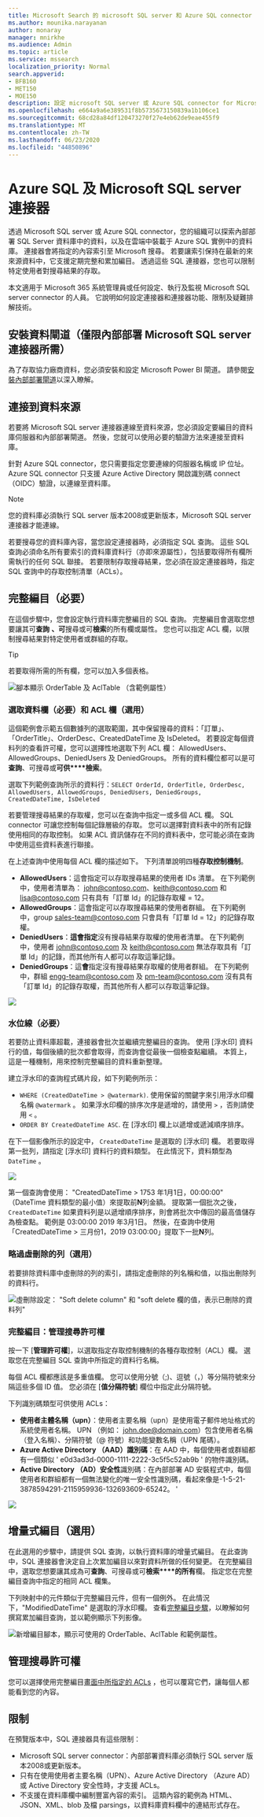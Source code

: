 ```yaml
---
title: Microsoft Search 的 microsoft SQL server 和 Azure SQL connector
ms.author: mounika.narayanan
author: monaray
manager: mnirkhe
ms.audience: Admin
ms.topic: article
ms.service: mssearch
localization_priority: Normal
search.appverid:
- BFB160
- MET150
- MOE150
description: 設定 microsoft SQL server 或 Azure SQL connector for Microsoft Search。
ms.openlocfilehash: e664a9a6e389531f8b5735673150839a1b106ce1
ms.sourcegitcommit: 68cd28a84df120473270f27e4eb62de9eae455f9
ms.translationtype: MT
ms.contentlocale: zh-TW
ms.lasthandoff: 06/23/2020
ms.locfileid: "44850896"
---
```

# <a name="azure-sql-and-microsoft-sql-server-connectors"></a>Azure SQL 及 Microsoft SQL server 連接器

透過 Microsoft SQL server 或 Azure SQL connector，您的組織可以探索內部部署 SQL Server 資料庫中的資料，以及在雲端中裝載于 Azure SQL 實例中的資料庫。 連接器會將指定的內容索引至 Microsoft 搜尋。 若要讓索引保持在最新的來來源資料中，它支援定期完整和累加編目。 透過這些 SQL 連接器，您也可以限制特定使用者對搜尋結果的存取。

本文適用于 Microsoft 365 系統管理員或任何設定、執行及監視 Microsoft SQL server connector 的人員。 它說明如何設定連接器和連接器功能、限制及疑難排解技術。

## <a name="install-a-data-gateway-required-for-on-premises-microsoft-sql-server-connector-only"></a>安裝資料閘道（僅限內部部署 Microsoft SQL server 連接器所需）
為了存取協力廠商資料，您必須安裝和設定 Microsoft Power BI 閘道。 請參閱[安裝內部部署閘道](https://docs.microsoft.com/data-integration/gateway/service-gateway-install)以深入瞭解。  

## <a name="connect-to-a-data-source"></a>連接到資料來源
若要將 Microsoft SQL server 連接器連線至資料來源，您必須設定要編目的資料庫伺服器和內部部署閘道。 然後，您就可以使用必要的驗證方法來連接至資料庫。

針對 Azure SQL connector，您只需要指定您要連線的伺服器名稱或 IP 位址。 Azure SQL connector 只支援 Azure Active Directory 開啟識別碼 connect （OIDC）驗證，以連線至資料庫。

> [!NOTE]
> 您的資料庫必須執行 SQL server 版本2008或更新版本，Microsoft SQL server 連接器才能連線。

若要搜尋您的資料庫內容，當您設定連接器時，必須指定 SQL 查詢。 這些 SQL 查詢必須命名所有要索引的資料庫資料行（亦即來源屬性），包括要取得所有欄所需執行的任何 SQL 聯接。 若要限制存取搜尋結果，您必須在設定連接器時，指定 SQL 查詢中的存取控制清單（ACLs）。

## <a name="full-crawl-required"></a>完整編目（必要）
在這個步驟中，您會設定執行資料庫完整編目的 SQL 查詢。 完整編目會選取您想要讓其可**查詢** **、可**搜尋或可**檢索**的所有欄或屬性。 您也可以指定 ACL 欄，以限制搜尋結果對特定使用者或群組的存取。

> [!Tip]
> 若要取得所需的所有欄，您可以加入多個表格。

![腳本顯示 OrderTable 及 AclTable （含範例屬性）](media/MSSQL-fullcrawl.png)

### <a name="select-data-columns-required-and-acl-columns-optional"></a>選取資料欄（必要）和 ACL 欄（選用）
這個範例會示範五個數據列的選取範圍，其中保留搜尋的資料：「訂單」、「OrderTitle」、OrderDesc、CreatedDateTime 及 IsDeleted。 若要設定每個資料列的查看許可權，您可以選擇性地選取下列 ACL 欄： AllowedUsers、AllowedGroups、DeniedUsers 及 DeniedGroups。 所有的資料欄位都可以是可**查詢**、可搜尋或**可供****檢索**。

選取下列範例查詢所示的資料行：`SELECT OrderId, OrderTitle, OrderDesc, AllowedUsers, AllowedGroups, DeniedUsers, DeniedGroups, CreatedDateTime, IsDeleted`
 
若要管理搜尋結果的存取權，您可以在查詢中指定一或多個 ACL 欄。 SQL connector 可讓您控制每個記錄層級的存取。 您可以選擇對資料表中的所有記錄使用相同的存取控制。 如果 ACL 資訊儲存在不同的資料表中，您可能必須在查詢中使用這些資料表進行聯接。

在上述查詢中使用每個 ACL 欄的描述如下。 下列清單說明四種**存取控制機制**。 
* **AllowedUsers**：這會指定可以存取搜尋結果的使用者 IDs 清單。 在下列範例中，使用者清單為： john@contoso.com、keith@contoso.com 和 lisa@contoso.com 只有具有「訂單 Id」的記錄存取權 = 12。 
* **AllowedGroups**：這會指定可以存取搜尋結果的使用者群組。 在下列範例中，group sales-team@contoso.com 只會具有「訂單 Id = 12」的記錄存取權。
* **DeniedUsers**：**這會指定**沒有搜尋結果存取權的使用者清單。 在下列範例中，使用者 john@contoso.com 及 keith@contoso.com 無法存取具有「訂單 Id」的記錄，而其他所有人都可以存取這筆記錄。 
* **DeniedGroups**：這**會**指定沒有搜尋結果存取權的使用者群組。 在下列範例中，群組 engg-team@contoso.com 及 pm-team@contoso.com 沒有具有「訂單 Id」的記錄存取權，而其他所有人都可以存取這筆記錄。  

![](media/MSSQL-ACL1.png)

### <a name="watermark-required"></a>水位線（必要）
若要防止資料庫超載，連接器會批次並繼續完整編目的查詢。 使用 [浮水印] 資料行的值，每個後續的批次都會取得，而查詢會從最後一個檢查點繼續。 本質上，這是一種機制，用來控制完整編目的資料重新整理。

建立浮水印的查詢程式碼片段，如下列範例所示：
* `WHERE (CreatedDateTime > @watermark)`. 使用保留的關鍵字來引用浮水印欄名稱 `@watermark` 。 如果浮水印欄的排序次序是遞增的，請使用 `>` ，否則請使用 `<` 。
* `ORDER BY CreatedDateTime ASC`. 在 [浮水印] 欄上以遞增或遞減順序排序。

在下一個影像所示的設定中， `CreatedDateTime` 是選取的 [浮水印] 欄。 若要取得第一批列，請指定 [浮水印] 資料行的資料類型。 在此情況下，資料類型為 `DateTime` 。

![](media/MSSQL-watermark.png)

第一個查詢會使用： "CreatedDateTime > 1753 年1月1日，00:00:00" （DateTime 資料類型的最小值）來提取前**N**列金額。 提取第一個批次之後， `CreatedDateTime` 如果資料列是以遞增順序排序，則會將批次中傳回的最高值儲存為檢查點。 範例是 03:00:00 2019 年3月1日。 然後，在查詢中使用「CreatedDateTime > 三月份1，2019 03:00:00」提取下一批**N**列。

### <a name="skipping-soft-deleted-rows-optional"></a>略過虛刪除的列（選用）
若要排除資料庫中虛刪除的列的索引，請指定虛刪除的列名稱和值，以指出刪除列的資料行。

![虛刪除設定： "Soft delete column" 和 "soft delete 欄的值，表示已刪除的資料列"](media/MSSQL-softdelete.png)

### <a name="full-crawl-manage-search-permissions"></a>完整編目：管理搜尋許可權
按一下 [**管理許可權**]，以選取指定存取控制機制的各種存取控制（ACL）欄。 選取您在完整編目 SQL 查詢中所指定的資料行名稱。 

每個 ACL 欄都應該是多重值欄。 您可以使用分號（;)、逗號（，）等分隔符號來分隔這些多個 ID 值。 您必須在 [**值分隔符號**] 欄位中指定此分隔符號。
 
下列識別碼類型可供使用 ACLs： 
* **使用者主體名稱（upn）**：使用者主要名稱（upn）是使用電子郵件地址格式的系統使用者名稱。 UPN （例如： john.doe@domain.com）包含使用者名稱（登入名稱）、分隔符號（@ 符號）和功能變數名稱（UPN 尾碼）。 
* **Azure Active Directory （AAD）識別碼**：在 AAD 中，每個使用者或群組都有一個類似 ' e0d3ad3d-0000-1111-2222-3c5f5c52ab9b ' 的物件識別碼。 
* **Active Directory （AD）安全性**識別碼：在內部部署 AD 安裝程式中，每個使用者和群組都有一個無法變化的唯一安全性識別碼，看起來像是-1-5-21-3878594291-2115959936-132693609-65242。 '

![](media/MSSQL-ACL2.png)

## <a name="incremental-crawl-optional"></a>增量式編目（選用）
在此選用的步驟中，請提供 SQL 查詢，以執行資料庫的增量式編目。 在此查詢中，SQL 連接器會決定自上次累加編目以來對資料所做的任何變更。 在完整編目中，選取您想要讓其成為可**查詢**、可搜尋或可**檢索****的所有**欄。 指定您在完整編目查詢中指定的相同 ACL 欄集。

下列映射中的元件類似于完整編目元件，但有一個例外。 在此情況下，"ModifiedDateTime" 是選取的浮水印欄。 查看[完整編目步驟](#full-crawl-required)，以瞭解如何撰寫累加編目查詢，並以範例顯示下列影像。

![新增編目腳本，顯示可使用的 OrderTable、AclTable 和範例屬性。](media/MSSQL-incrcrawl.png)

## <a name="manage-search-permissions"></a>管理搜尋許可權 
您可以選擇使用完整編目[畫面中所指定的 ACLs](#full-crawl-manage-search-permissions) ，也可以覆寫它們，讓每個人都能看到您的內容。

## <a name="limitations"></a>限制
在預覽版本中，SQL 連接器具有這些限制：
* Microsoft SQL server connector：內部部署資料庫必須執行 SQL server 版本2008或更新版本。
* 只有在使用使用者主要名稱（UPN）、Azure Active Directory （Azure AD）或 Active Directory 安全性時，才支援 ACLs。 
* 不支援在資料庫欄中編制豐富內容的索引。 這類內容的範例為 HTML、JSON、XML、blob 及檔 parsings，以資料庫資料欄中的連結形式存在。
